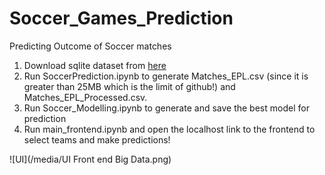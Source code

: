 # Soccer_Games_Prediction
Predicting Outcome of Soccer matches

1) Download sqlite dataset from [here](https://www.kaggle.com/hugomathien/soccer/downloads/database.sqlite/10)
2) Run SoccerPrediction.ipynb to generate Matches_EPL.csv (since it is greater than 25MB which is the limit of github!) and Matches_EPL_Processed.csv.
3) Run Soccer_Modelling.ipynb to generate and save the best model for prediction
4) Run main_frontend.ipynb and open the localhost link to the frontend to select teams and make predictions!

![UI](/media/UI Front end Big Data.png)
